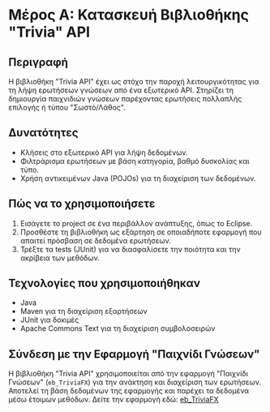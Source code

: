 # Μέρος Α: Κατασκευή Βιβλιοθήκης "Trivia" API

## Περιγραφή
Η βιβλιοθήκη "Trivia API" έχει ως στόχο την παροχή λειτουργικότητας για τη λήψη ερωτήσεων γνώσεων από ένα εξωτερικό API. Στηρίζει τη δημιουργία παιχνιδιών γνώσεων παρέχοντας ερωτήσεις πολλαπλής επιλογής ή τύπου "Σωστό/Λάθος".

## Δυνατότητες
- Κλήσεις στο εξωτερικό API για λήψη δεδομένων.
- Φιλτράρισμα ερωτήσεων με βάση κατηγορία, βαθμό δυσκολίας και τύπο.
- Χρήση αντικειμένων Java (POJOs) για τη διαχείριση των δεδομένων.

## Πώς να το χρησιμοποιήσετε
1. Εισάγετε το project σε ένα περιβάλλον ανάπτυξης, όπως το Eclipse.
2. Προσθέστε τη βιβλιοθήκη ως εξάρτηση σε οποιαδήποτε εφαρμογή που απαιτεί πρόσβαση σε δεδομένα ερωτήσεων.
3. Τρέξτε τα tests (JUnit) για να διασφαλίσετε την ποιότητα και την ακρίβεια των μεθόδων.

## Τεχνολογίες που χρησιμοποιήθηκαν
- Java
- Maven για τη διαχείριση εξαρτήσεων
- JUnit για δοκιμές
- Apache Commons Text για τη διαχείριση συμβολοσειρών

## Σύνδεση με την Εφαρμογή "Παιχνίδι Γνώσεων"
Η βιβλιοθήκη "Trivia API" χρησιμοποιείται από την εφαρμογή "Παιχνίδι Γνώσεων" (`eb_TriviaFX`) για την ανάκτηση και διαχείριση των ερωτήσεων. Αποτελεί τη βάση δεδομένων της εφαρμογής και παρέχει τα δεδομένα μέσω έτοιμων μεθόδων.
Δείτε την εφαρμογή εδώ: [eb_TriviaFX](https://github.com/ebairachtari/eb_TriviaFX)
